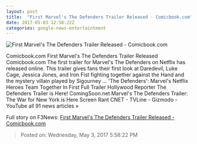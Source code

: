 ```yaml
---
layout: post
title:  "First Marvel's The Defenders Trailer Released - Comicbook.com"
date: 2017-05-03 12:58:22Z
categories: google-news-entertaintment
---
```


![First Marvel's The Defenders Trailer Released - Comicbook.com](http://media.comicbook.com/2017/05/defenders-994245-640x320.jpg)

Comicbook.com First Marvel's The Defenders Trailer Released Comicbook.com The first trailer for Marvel's The Defenders on Netflix has released online. This trailer gives fans their first look at Daredevil, Luke Cage, Jessica Jones, and Iron Fist fighting together against the Hand and the mystery villain played by Sigourney ... 'The Defenders': Marvel's Netflix Heroes Team Together In First Full Trailer Hollywood Reporter The Defenders Trailer is Here! ComingSoon.net Marvel's The Defenders Trailer: The War for New York is Here Screen Rant CNET - TVLine - Gizmodo - YouTube all 91 news articles »


Full story on F3News: [First Marvel's The Defenders Trailer Released - Comicbook.com](http://www.f3nws.com/n/3SMCJB)

> Posted on: Wednesday, May 3, 2017 5:58:22 PM
